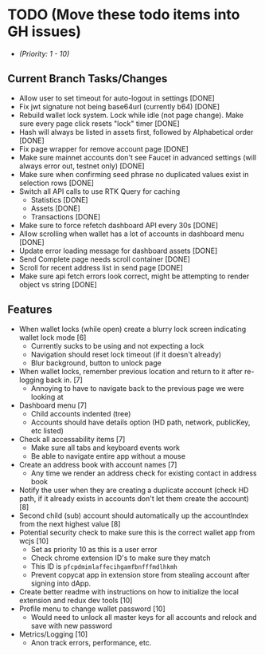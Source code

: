 # TODO (Move these todo items into GH issues)
* _(Priority: 1 - 10)_

## Current Branch Tasks/Changes
* Allow user to set timeout for auto-logout in settings [DONE]
* Fix jwt signature not being base64url (currently b64) [DONE]
* Rebuild wallet lock system. Lock while idle (not page change). Make sure every page click resets "lock" timer [DONE]
* Hash will always be listed in assets first, followed by Alphabetical order [DONE]
* Fix page wrapper for remove account page [DONE]
* Make sure mainnet accounts don't see Faucet in advanced settings (will always error out, testnet only) [DONE]
* Make sure when confirming seed phrase no duplicated values exist in selection rows [DONE]
* Switch all API calls to use RTK Query for caching
  - Statistics [DONE]
  - Assets [DONE]
  - Transactions [DONE]
* Make sure to force refetch dashboard API every 30s [DONE]
* Allow scrolling when wallet has a lot of accounts in dashboard menu [DONE]
* Update error loading message for dashboard assets [DONE]
* Send Complete page needs scroll container [DONE]
* Scroll for recent address list in send page [DONE]
* Make sure api fetch errors look correct, might be attempting to render object vs string [DONE]

## Features
* When wallet locks (while open) create a blurry lock screen indicating wallet lock mode [6]
  - Currently sucks to be using and not expecting a lock
  - Navigation should reset lock timeout (if it doesn't already)
  - Blur background, button to unlock page
* When wallet locks, remember previous location and return to it after re-logging back in. [7]
  - Annoying to have to navigate back to the previous page we were looking at
* Dashboard menu [7]
  - Child accounts indented (tree)
  - Accounts should have details option (HD path, network, publicKey, etc listed)
* Check all accessability items [7]
  - Make sure all tabs and keyboard events work
  - Be able to navigate entire app without a mouse
* Create an address book with account names [7]
  - Any time we render an address check for existing contact in address book
* Notify the user when they are creating a duplicate account (check HD path, if it already exists in accounts don't let them create the account) [8]
* Second child (sub) account should automatically up the accountIndex from the next highest value [8]
* Potential security check to make sure this is the correct wallet app from wcjs [10]
  - Set as priority 10 as this is a user error
  - Check chrome extension ID's to make sure they match
  - This ID is `pfcpdmimlaffecihgamfbnfffmdlhkmh`
  - Prevent copycat app in extension store from stealing account after signing into dApp.
* Create better readme with instructions on how to initialize the local extension and redux dev tools [10]
* Profile menu to change wallet password [10]
  - Would need to unlock all master keys for all accounts and relock and save with new password
* Metrics/Logging [10]
  - Anon track errors, performance, etc.
